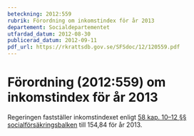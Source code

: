 ```yaml
---
beteckning: 2012:559
rubrik: Förordning om inkomstindex för år 2013
departement: Socialdepartementet
utfardad_datum: 2012-08-30
publicerad_datum: 2012-09-11
pdf_url: https://rkrattsdb.gov.se/SFSdoc/12/120559.pdf
---
```


# Förordning (2012:559) om inkomstindex för år 2013

Regeringen fastställer inkomstindexet enligt [58 kap. 10–12 §§ socialförsäkringsbalken](https://selex.se/eli/sfs/2010/110#kap58.10) till 154,84 för år 2013.